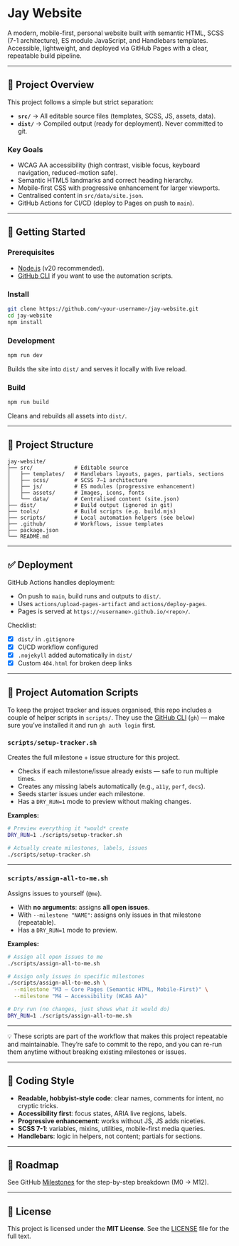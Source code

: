 # Jay Website

A modern, mobile-first, personal website built with semantic HTML, SCSS (7-1 architecture), ES module JavaScript, and Handlebars templates.  
Accessible, lightweight, and deployed via GitHub Pages with a clear, repeatable build pipeline.

---

## 📖 Project Overview

This project follows a simple but strict separation:

- **`src/`** → All editable source files (templates, SCSS, JS, assets, data).  
- **`dist/`** → Compiled output (ready for deployment). Never committed to git.  

### Key Goals
- WCAG AA accessibility (high contrast, visible focus, keyboard navigation, reduced-motion safe).  
- Semantic HTML5 landmarks and correct heading hierarchy.  
- Mobile-first CSS with progressive enhancement for larger viewports.  
- Centralised content in `src/data/site.json`.  
- GitHub Actions for CI/CD (deploy to Pages on push to `main`).  

---

## 🚀 Getting Started

### Prerequisites
- [Node.js](https://nodejs.org/) (v20 recommended).  
- [GitHub CLI](https://cli.github.com/) if you want to use the automation scripts.  

### Install
```bash
git clone https://github.com/<your-username>/jay-website.git
cd jay-website
npm install
````

### Development

```bash
npm run dev
```

Builds the site into `dist/` and serves it locally with live reload.

### Build

```bash
npm run build
```

Cleans and rebuilds all assets into `dist/`.

---

## 🧩 Project Structure

```
jay-website/
├── src/             # Editable source
│   ├── templates/   # Handlebars layouts, pages, partials, sections
│   ├── scss/        # SCSS 7–1 architecture
│   ├── js/          # ES modules (progressive enhancement)
│   ├── assets/      # Images, icons, fonts
│   └── data/        # Centralised content (site.json)
├── dist/            # Build output (ignored in git)
├── tools/           # Build scripts (e.g. build.mjs)
├── scripts/         # Local automation helpers (see below)
├── .github/         # Workflows, issue templates
├── package.json
└── README.md
```

---

## ✅ Deployment

GitHub Actions handles deployment:

* On push to `main`, build runs and outputs to `dist/`.
* Uses `actions/upload-pages-artifact` and `actions/deploy-pages`.
* Pages is served at `https://<username>.github.io/<repo>/`.

Checklist:

* [x] `dist/` in `.gitignore`
* [x] CI/CD workflow configured
* [x] `.nojekyll` added automatically in `dist/`
* [x] Custom `404.html` for broken deep links

---

## 🔧 Project Automation Scripts

To keep the project tracker and issues organised, this repo includes a couple of helper scripts in `scripts/`.
They use the [GitHub CLI](https://cli.github.com/) (`gh`) — make sure you’ve installed it and run `gh auth login` first.

### `scripts/setup-tracker.sh`

Creates the full milestone + issue structure for this project.

* Checks if each milestone/issue already exists — safe to run multiple times.
* Creates any missing labels automatically (e.g., `a11y`, `perf`, `docs`).
* Seeds starter issues under each milestone.
* Has a `DRY_RUN=1` mode to preview without making changes.

**Examples:**

```bash
# Preview everything it *would* create
DRY_RUN=1 ./scripts/setup-tracker.sh

# Actually create milestones, labels, issues
./scripts/setup-tracker.sh
```

---

### `scripts/assign-all-to-me.sh`

Assigns issues to yourself (`@me`).

* With **no arguments**: assigns **all open issues**.
* With `--milestone "NAME"`: assigns only issues in that milestone (repeatable).
* Has a `DRY_RUN=1` mode to preview.

**Examples:**

```bash
# Assign all open issues to me
./scripts/assign-all-to-me.sh

# Assign only issues in specific milestones
./scripts/assign-all-to-me.sh \
  --milestone "M3 — Core Pages (Semantic HTML, Mobile-First)" \
  --milestone "M4 — Accessibility (WCAG AA)"

# Dry run (no changes, just shows what it would do)
DRY_RUN=1 ./scripts/assign-all-to-me.sh
```

---

💡 These scripts are part of the workflow that makes this project repeatable and maintainable.
They’re safe to commit to the repo, and you can re-run them anytime without breaking existing milestones or issues.

---

## 📝 Coding Style

* **Readable, hobbyist-style code**: clear names, comments for intent, no cryptic tricks.
* **Accessibility first**: focus states, ARIA live regions, labels.
* **Progressive enhancement**: works without JS, JS adds niceties.
* **SCSS 7-1**: variables, mixins, utilities, mobile-first media queries.
* **Handlebars**: logic in helpers, not content; partials for sections.

---

## 📌 Roadmap

See GitHub [Milestones](https://github.com/jaygtel/jay-website/milestones) for the step-by-step breakdown (M0 → M12).

---

## 📄 License

This project is licensed under the **MIT License**.  See the [LICENSE](LICENSE) file for the full text.